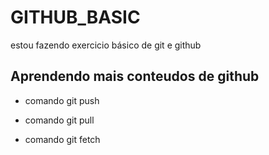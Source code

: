 # GITHUB_BASIC

estou fazendo exercicio básico de git e github

## Aprendendo mais conteudos de github

* comando git push 

* comando git pull 

* comando  git fetch 

